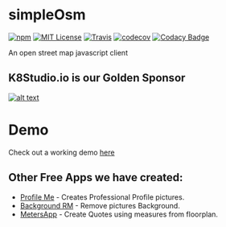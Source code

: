 # simpleOsm
[![npm](https://img.shields.io/npm/v/react-vlist.svg?style=flat-square)](http://npm.im/react-vlist)
[![MIT License](https://img.shields.io/npm/l/react-list.svg?style=flat-square)](http://opensource.org/licenses/MIT)
[![Travis](https://travis-ci.org/guiqui/react-virtual-list.svg?branch=master&style=flat-square)](https://travis-ci.org/guiqui/react-virtual-list)
[![codecov](https://codecov.io/gh/guiqui/react-virtual-list/branch/master/graph/badge.svg)](https://codecov.io/gh/guiqui/react-virtual-list)
[![Codacy Badge](https://api.codacy.com/project/badge/Grade/0fa1fa94403a4390912aceed77a919b9)](https://www.codacy.com/app/gquiman/react-virtual-list?utm_source=github.com&amp;utm_medium=referral&amp;utm_content=guiqui/react-virtual-list&amp;utm_campaign=Badge_Grade)

An open street map javascript client

## K8Studio.io is our Golden Sponsor
 [![alt text](https://guiqui.github.io/react-timeline-gantt/k8StudioWhite.png)](https://www.k8studio.io)

# Demo
Check out a working demo [here](https://guiqui.github.io/simpleOsm/)

## Other Free Apps we have created:
- [Profile Me](https://profile.softcloud.pro/) - Creates Professional Profile pictures.
- [Background RM](https://rmbackground.softcloud.pro/) - Remove pictures Background.
- [MetersApp](https://app.meters.app/login) - Create Quotes using measures from floorplan.
